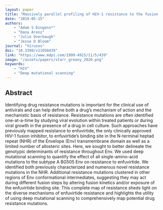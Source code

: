 ```yaml
---
layout: paper
title: "Massively parallel profiling of HIV-1 resistance to the fusion inhibitor enfuvirtide"
date: "2019-05-15"
authors: 
    - "Adam S Dingens*"
    - "Dana Arenz"
    - "Julie Overbaugh"
    - "Jesse D Bloom"
journal: "Viruses"
doi: "10.3390/v11050439"
link: "https://www.mdpi.com/1999-4915/11/5/439"
image: "/assets/papers/starr_greany_2020.png"
keywords:
    - "HIV"
    - "Deep mutational scanning"
---
```


## Abstract

Identifying drug resistance mutations is important for the clinical use of antivirals and can help define both a drug’s mechanism of action and the mechanistic basis of resistance. Resistance mutations are often identified one-at-a-time by studying viral evolution within treated patients or during viral growth in the presence of a drug in cell culture. Such approaches have previously mapped resistance to enfuvirtide, the only clinically approved HIV-1 fusion inhibitor, to enfuvirtide’s binding site in the N-terminal heptad repeat (NHR) of the Envelope (Env) transmembrane domain as well as a limited number of allosteric sites. Here, we sought to better delineate the genotypic determinants of resistance throughout Env. We used deep mutational scanning to quantify the effect of all single-amino-acid mutations to the subtype A BG505 Env on resistance to enfuvirtide. We identified both previously characterized and numerous novel resistance mutations in the NHR. Additional resistance mutations clustered in other regions of Env conformational intermediates, suggesting they may act during different fusion steps by altering fusion kinetics and/or exposure of the enfuvirtide binding site. This complete map of resistance sheds light on the diverse mechanisms of enfuvirtide resistance and highlights the utility of using deep mutational scanning to comprehensively map potential drug resistance mutations.

